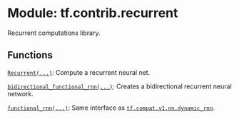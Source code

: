 <div itemscope itemtype="http://developers.google.com/ReferenceObject">
<meta itemprop="name" content="tf.contrib.recurrent" />
<meta itemprop="path" content="Stable" />
</div>

# Module: tf.contrib.recurrent

Recurrent computations library.

<!-- Placeholder for "Used in" -->


## Functions

[`Recurrent(...)`](../../tf/contrib/recurrent/Recurrent.md): Compute a recurrent neural net.

[`bidirectional_functional_rnn(...)`](../../tf/contrib/recurrent/bidirectional_functional_rnn.md): Creates a bidirectional recurrent neural network.

[`functional_rnn(...)`](../../tf/contrib/recurrent/functional_rnn.md): Same interface as <a href="../../tf/nn/dynamic_rnn.md"><code>tf.compat.v1.nn.dynamic_rnn</code></a>.

